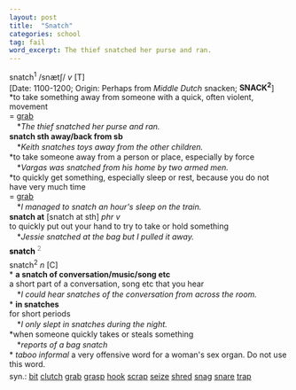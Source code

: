 ```yaml
---
layout: post
title:  "Snatch"
categories: school
tag: fail
word_excerpt: The thief snatched her purse and ran.
---
```

<DIV style="MARGIN: 0px 0px 5px">snatch<SUP>1</SUP> /snætʃ/ <I>v</I> [T] <BR>[Date: 1100-1200; Origin: Perhaps from <I>Middle Dutch</I> snacken; <B>SNACK<SUP>2</SUP></B>]<BR>*to take something away from someone with a quick, often violent, movement<BR>= <A href="{{ site.baseurl }}/grab"><U>grab</U></A><BR>　*<I>The thief snatched her purse and ran.</I><BR><B>snatch sth away/back from sb</B><BR>　*<I>Keith snatches toys away from the other children.</I><BR>*to take someone away from a person or place, especially by force<BR>　*<I>Vargas was snatched from his home by two armed men.</I><BR>*to quickly get something, especially sleep or rest, because you do not have very much time<BR>= <A href="{{ site.baseurl }}/grab"><U>grab</U></A><BR>　*<I>I managed to snatch an hour's sleep on the train.</I><BR><B>snatch at</B> [snatch at sth] <I>phr v</I><BR>to quickly put out your hand to try to take or hold something<BR>　*<I>Jessie snatched at the bag but I pulled it away.</I></DIV>
<DIV style="COLOR: #808080; MARGIN: 0px 0px 5px; LINE-HEIGHT: normal"><SPAN style="FONT-SIZE: 10.5pt; COLOR: #000000; LINE-HEIGHT: normal"><B>snatch</B></SPAN> <SUP style="FONT-SIZE: 83%; LINE-HEIGHT: normal">2</SUP> </DIV>
<DIV style="MARGIN: 0px 0px 5px">snatch<SUP>2</SUP> <I>n</I> [C] <BR>* <B>a snatch of conversation/music/song etc</B><BR>a short part of a conversation, song etc that you hear<BR>　*<I>I could hear snatches of the conversation from across the room.</I><BR>* <B>in snatches</B><BR>for short periods<BR>　*<I>I only slept in snatches during the night.</I><BR>*when someone quickly takes or steals something<BR>　*<I>reports of a bag snatch</I><BR>* <I>taboo informal</I> a very offensive word for a woman's sex organ. Do not use this word.</DIV>
<DIV style="MARGIN: 0px 0px 5px">
<DIV style="MARGIN: 4px 0px">syn.: <A href="{{ site.baseurl }}/bit"><U>bit</U></A> <A href="{{ site.baseurl }}/clutch"><U>clutch</U></A> <A href="{{ site.baseurl }}/grab"><U>grab</U></A> <A href="{{ site.baseurl }}/grasp"><U>grasp</U></A> <A href="{{ site.baseurl }}/hook"><U>hook</U></A> <A href="{{ site.baseurl }}/scrap"><U>scrap</U></A> <A href="{{ site.baseurl }}/seize"><U>seize</U></A> <A href="{{ site.baseurl }}/shred"><U>shred</U></A> <A href="{{ site.baseurl }}/snag"><U>snag</U></A> <A href="{{ site.baseurl }}/snare"><U>snare</U></A> <A href="{{ site.baseurl }}/trap"><U>trap</U></A></DIV></DIV>
